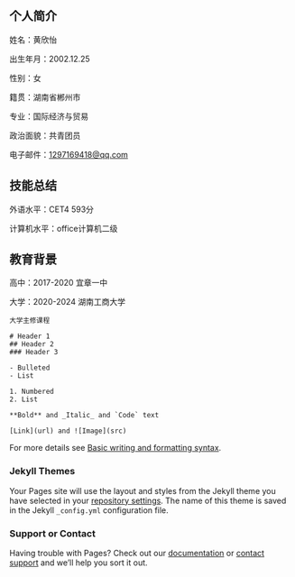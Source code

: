 ## 个人简介
姓名：黄欣怡   

出生年月：2002.12.25 

性别：女

籍贯：湖南省郴州市

专业：国际经济与贸易

政治面貌：共青团员

电子邮件：1297169418@qq.com

## 技能总结
外语水平：CET4 593分

计算机水平：office计算机二级

## 教育背景
高中：2017-2020  宜章一中

大学：2020-2024  湖南工商大学

```
大学主修课程

# Header 1
## Header 2
### Header 3

- Bulleted
- List

1. Numbered
2. List

**Bold** and _Italic_ and `Code` text

[Link](url) and ![Image](src)
```

For more details see [Basic writing and formatting syntax](https://docs.github.com/en/github/writing-on-github/getting-started-with-writing-and-formatting-on-github/basic-writing-and-formatting-syntax).

### Jekyll Themes

Your Pages site will use the layout and styles from the Jekyll theme you have selected in your [repository settings](https://github.com/vickiihuang/vickiihuang.github.io/settings/pages). The name of this theme is saved in the Jekyll `_config.yml` configuration file.

### Support or Contact

Having trouble with Pages? Check out our [documentation](https://docs.github.com/categories/github-pages-basics/) or [contact support](https://support.github.com/contact) and we’ll help you sort it out.
